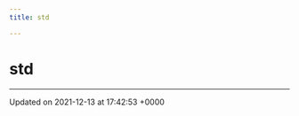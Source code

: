 ```yaml
---
title: std

---
```


# std








-------------------------------

Updated on 2021-12-13 at 17:42:53 +0000